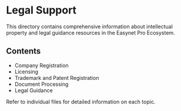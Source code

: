 # Legal Support

This directory contains comprehensive information about intellectual property and legal guidance resources in the Easynet Pro Ecosystem.

## Contents

- Company Registration
- Licensing
- Trademark and Patent Registration
- Document Processing
- Legal Guidance

Refer to individual files for detailed information on each topic.